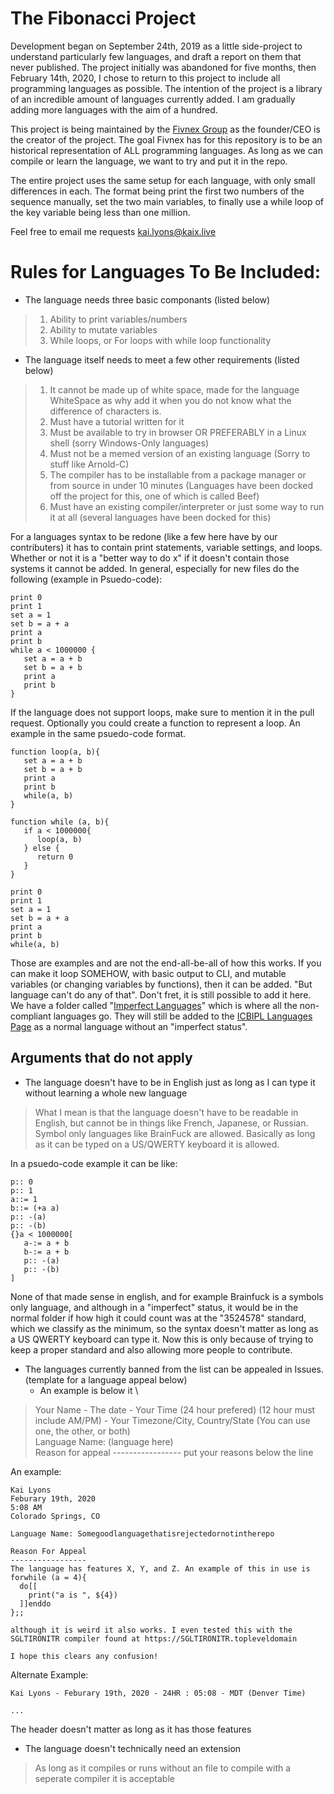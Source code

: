 # The Fibonacci Project 

Development began on September 24th, 2019 as a little side-project to understand particularly few languages, and draft a report on them that never published. The project initially was abandoned for five months, then February 14th, 2020, I chose to return to this project to include all programming languages as possible. The intention of the project is a library of an incredible amount of languages currently added. I am gradually adding more languages with the aim of a hundred.

This project is being maintained by the [Fivnex Group](https://twitter.com/Fivnex) as the founder/CEO is the creator of the project. The goal Fivnex has for this repository is to be an historical representation of ALL programming languages. As long as we can compile or learn the language, we want to try and put it in the repo.

The entire project uses the same setup for each language, with only small differences in each. The format being print the first two numbers of the sequence manually, set the two main variables, to finally use a while loop of the key variable being less than one million.

Feel free to email me requests [kai.lyons@kaix.live](mailto:kai.lyons@kaix.live)

# Rules for Languages To Be Included:
- The language needs three basic componants (listed below)
> 1. Ability to print variables/numbers
> 2. Ability to mutate variables
> 3. While loops, or For loops with while loop functionality

- The language itself needs to meet a few other requirements (listed below)
> 1. It cannot be made up of white space, made for the language WhiteSpace as why add it when you do not know what the difference of characters is.
> 2. Must have a tutorial written for it
> 3. Must be available to try in browser OR PREFERABLY in a Linux shell (sorry Windows-Only languages)
> 4. Must not be a memed version of an existing language (Sorry to stuff like Arnold-C)
> 5. The compiler has to be installable from a package manager or from source in under 10 minutes (Languages have been docked off the project for this, one of which is called Beef)
> 6. Must have an existing compiler/interpreter or just some way to run it at all (several languages have been docked for this)

For a languages syntax to be redone (like a few here have by our contributers) it has to contain print statements, variable settings, and loops. Whether or not it is a "better way to do x" if it doesn't contain those systems it cannot be added. In general, especially for new files do the following (example in Psuedo-code):
```
print 0
print 1
set a = 1
set b = a + a
print a
print b
while a < 1000000 {
   set a = a + b
   set b = a + b
   print a
   print b
}
```
If the language does not support loops, make sure to mention it in the pull request. Optionally you could create a function to represent a loop. An example in the same psuedo-code format.
```
function loop(a, b){
   set a = a + b
   set b = a + b
   print a
   print b 
   while(a, b)
}

function while (a, b){
   if a < 1000000{
      loop(a, b)
   } else {
      return 0
   }
}

print 0
print 1
set a = 1
set b = a + a
print a
print b
while(a, b)
```
Those are examples and are not the end-all-be-all of how this works. If you can make it loop SOMEHOW, with basic output to CLI, and mutable variables (or changing variables by functions), then it can be added. "But <somelang> language can't do any of that". Don't fret, it is still possible to add it here. We have a folder called "[Imperfect Languages](https://github.com/ICBIPL/Fibonacci/tree/master/Imperfect%20Languages)" which is where all the non-compliant languages go. They will still be added to the [ICBIPL Languages Page](https://icbipl.com/languages) as a normal language without an "imperfect status".

## Arguments that do not apply
- The language doesn't have to be in English just as long as I can type it without learning a whole new language
> What I mean is that the language doesn't have to be readable in English, but cannot be in things like French, Japanese, or Russian. Symbol only languages like BrainFuck are allowed. Basically as long as it can be typed on a US/QWERTY keyboard it is allowed. 

In a psuedo-code example it can be like:
```
p:: 0
p:: 1
a::= 1
b::= (+a a)
p:: -(a)
p:: -(b)
{}a < 1000000[
   a-:= a + b
   b-:= a + b
   p:: -(a)
   p:: -(b)
]
```
None of that made sense in english, and for example Brainfuck is a symbols only language, and although in a "imperfect" status, it would be in the normal folder if how high it could count was at the "3524578" standard, which we classify as the minimum, so the syntax doesn't matter as long as a US QWERTY keyboard can type it. Now this is only because of trying to keep a proper standard and also allowing more people to contribute.

- The languages currently banned from the list can be appealed in Issues. (template for a language appeal below)
   - An example is below it \
> Your Name - The date - Your Time (24 hour prefered) (12 hour must include AM/PM) - Your Timezone/City, Country/State (You can use one, the other, or both) \
> Language Name: (language here) \
> Reason for appeal
> \-----------------
> put your reasons below the line 

An example:
```
Kai Lyons
Feburary 19th, 2020
5:08 AM
Colorado Springs, CO

Language Name: Somegoodlanguagethatisrejectedornotintherepo

Reason For Appeal
-----------------
The language has features X, Y, and Z. An example of this in use is
forwhile (a = 4){
  do[[
    print("a is ", ${4})
  ]]enddo
};;

although it is weird it also works. I even tested this with the SGLTIRONITR compiler found at https://SGLTIRONITR.topleveldomain

I hope this clears any confusion!
```

Alternate Example:
```
Kai Lyons - Feburary 19th, 2020 - 24HR : 05:08 - MDT (Denver Time)

...
```

The header doesn't matter as long as it has those features

- The language doesn't technically need an extension
> As long as it compiles or runs without an file to compile with a seperate compiler it is acceptable
